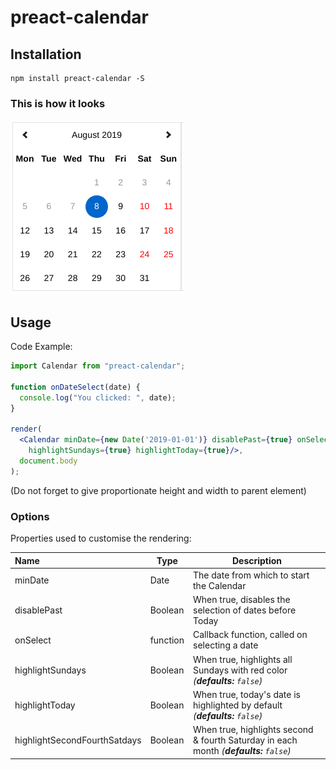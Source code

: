 # preact-calendar
## Installation

```shell
npm install preact-calendar -S
```

### This is how it looks
![Screenshot](/assets/my-cal-v1.png)

## Usage

Code Example:
```jsx
import Calendar from "preact-calendar";

function onDateSelect(date) {
  console.log("You clicked: ", date);
}

render(
  <Calendar minDate={new Date('2019-01-01')} disablePast={true} onSelect={this.getSelectedDate()} highlightSecondFourthSatdays={true}
    highlightSundays={true} highlightToday={true}/>,
  document.body
);
```
(Do not forget to give proportionate height and width to parent element)

### Options

Properties used to customise the rendering:

| Name | Type | Description |
|:---- | ---- | ------ |
| minDate | Date | The date from which to start the Calendar |
| disablePast | Boolean | When true, disables the selection of dates before Today |
| onSelect | function | Callback function, called on selecting a date
| highlightSundays | Boolean | When true, highlights all Sundays with red color *(__defaults:__ `false`)*
| highlightToday | Boolean | When true, today's date is highlighted by default *(__defaults:__ `false`)*
| highlightSecondFourthSatdays | Boolean | When true, highlights second & fourth Saturday in each month *(__defaults:__ `false`)*
